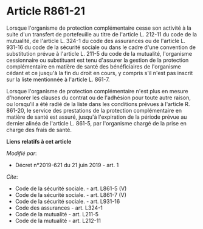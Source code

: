 # Article R861-21

Lorsque l'organisme de protection complémentaire cesse son activité à la suite d'un transfert de portefeuille au titre de
l'article L. 212-11 du code de la mutualité, de l'article L. 324-1 du code des assurances ou de l'article L. 931-16 du code
de la sécurité sociale ou dans le cadre d'une convention de substitution prévue à l'article L. 211-5 du code de la mutualité,
l'organisme cessionnaire ou substituant est tenu d'assurer la gestion de la protection complémentaire en matière de santé des
bénéficiaires de l'organisme cédant et ce jusqu'à la fin du droit en cours, y compris s'il n'est pas inscrit sur la liste
mentionnée à l'article L. 861-7. 

Lorsque l'organisme de protection complémentaire n'est plus en mesure d'honorer les clauses du contrat ou de l'adhésion pour
toute autre raison, ou lorsqu'il a été radié de la liste dans les conditions prévues à l'article R. 861-20, le service des
prestations de la protection complémentaire en matière de santé est assuré, jusqu'à l'expiration de la période prévue au
dernier alinéa de l'article L. 861-5, par l'organisme chargé de la prise en charge des frais de santé.

**Liens relatifs à cet article**

_Modifié par_:

  - Décret n°2019-621 du 21 juin 2019 - art. 1

_Cite_:

  - Code de la sécurité sociale. - art. L861-5 (V)
  - Code de la sécurité sociale. - art. L861-7 (V)
  - Code de la sécurité sociale. - art. L931-16
  - Code des assurances - art. L324-1
  - Code de la mutualité - art. L211-5
  - Code de la mutualité - art. L212-11
